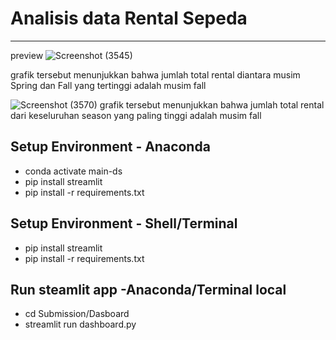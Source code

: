 # Analisis data Rental Sepeda

---

preview
![Screenshot (3545)](https://github.com/user-attachments/assets/0835ad97-9bb3-4994-9487-e99bfd295484)

grafik tersebut menunjukkan bahwa jumlah total rental diantara musim Spring dan Fall yang tertinggi adalah musim fall

![Screenshot (3570)](https://github.com/user-attachments/assets/72daa6f7-301d-412a-aca3-411bd5b8218e)
grafik tersebut menunjukkan bahwa jumlah total rental dari keseluruhan season yang paling tinggi adalah musim fall

## Setup Environment - Anaconda

- conda activate main-ds
- pip install streamlit
- pip install -r requirements.txt

## Setup Environment - Shell/Terminal

- pip install streamlit
- pip install -r requirements.txt

## Run steamlit app -Anaconda/Terminal local

- cd Submission/Dasboard
- streamlit run dashboard.py
